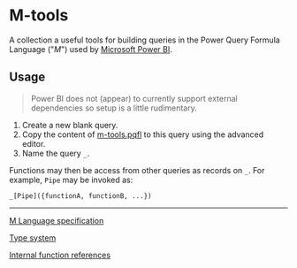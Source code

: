 # M-tools

A collection a useful tools for building queries in the Power Query Formula Language ("*M*") used by [Microsoft Power BI](https://powerbi.microsoft.com/).


## Usage

>Power BI does not (appear) to currently support external dependencies so setup is a little rudimentary.

1. Create a new blank query.
2. Copy the content of [m-tools.pqfl](m-tools.pqfl) to this query using the advanced editor.
3. Name the query `_`.

Functions may then be access from other queries as records on `_`. For example, `Pipe` may be invoked as:

    _[Pipe]({functionA, functionB, ...})


---


[M Language specification](https://msdn.microsoft.com/en-us/library/mt807488.aspx)

[Type system](https://msdn.microsoft.com/en-us/library/mt809131.aspx)

[Internal function references](https://msdn.microsoft.com/en-us/library/mt779182.aspx)